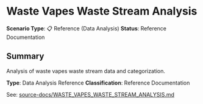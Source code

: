 # Waste Vapes Waste Stream Analysis

**Scenario Type**: 📋 Reference (Data Analysis)
**Status**: Reference Documentation

## Summary
Analysis of waste vapes waste stream data and categorization.

**Type**: Data Analysis Reference
**Classification**: Reference Documentation

See: [source-docs/WASTE_VAPES_WASTE_STREAM_ANALYSIS.md](source-docs/WASTE_VAPES_WASTE_STREAM_ANALYSIS.md)
